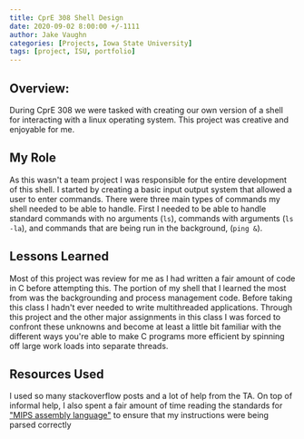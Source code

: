 ```yaml
---
title: CprE 308 Shell Design
date: 2020-09-02 8:00:00 +/-1111
author: Jake Vaughn
categories: [Projects, Iowa State University]
tags: [project, ISU, portfolio]
---
```


## Overview:

During CprE 308 we were tasked with creating our own version of a shell for interacting with a linux operating system. This project was creative and enjoyable for me.

## My Role

As this wasn't a team project I was responsible for the entire development of this shell. I started by creating a basic input output system that allowed a user to enter commands. There were three main types of commands my shell needed to be able to handle. First I needed to be able to handle standard commands with no arguments (`ls`), commands with arguments (`ls -la`), and commands that are being run in the background, (`ping &`).

## Lessons Learned

Most of this project was review for me as I had written a fair amount of code in C before attempting this. The portion of my shell that I learned the most from was the backgrounding and process management code. Before taking this class I hadn't ever needed to write multithreaded applications. Through this project and the other major assignments in this class I was forced to confront these unknowns and become at least a little bit familiar with the different ways you're able to make C programs more efficient by spinning off large work loads into separate threads.

## Resources Used

I used so many stackoverflow posts and a lot of help from the TA. On top of informal help, I also spent a fair amount of time reading the standards for ["MIPS assembly language"](https://www.cs.csub.edu/~eddie/cmps2240/doc/britton-mips-text.pdf) to ensure that my instructions were being parsed correctly
